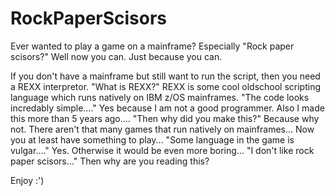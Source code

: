 # RockPaperScisors
Ever wanted to play a game on a mainframe? Especially "Rock paper scisors?"  Well now you can. Just because you can.

If you don't have a mainframe but still want to run the script, then you need a REXX interpretor. 
"What is REXX?"  REXX is some cool oldschool scripting language which runs natively on IBM z/OS mainframes.
"The code looks incredably simple...."  Yes because I am not a good programmer. Also I made this more than 5 years ago....
"Then why did you make this?" Because why not. There aren't that many games that run natively on mainframes... Now you at least have something to play...
"Some language in the game is vulgar...." Yes. Otherwise it would be even more boring...
"I don't like rock paper scisors..." Then why are you reading this?

Enjoy :')
